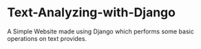 # Text-Analyzing-with-Django
A Simple Website made using Django which performs some basic operations on text provides.
